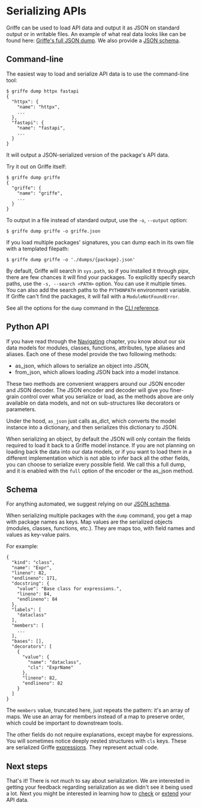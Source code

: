 # Serializing APIs

Griffe can be used to load API data and output it as JSON on standard output or in writable files. An example of what real data looks like can be found here: [Griffe's full JSON dump](../../../griffe.json). We also provide a [JSON schema](../../../schema.json).

## Command-line

The easiest way to load and serialize API data is to use the command-line tool:

```
$ griffe dump httpx fastapi
{
  "httpx": {
    "name": "httpx",
    ...
  },
  "fastapi": {
    "name": "fastapi",
    ...
  }
}

```

It will output a JSON-serialized version of the package's API data.

Try it out on Griffe itself:

```
$ griffe dump griffe
{
  "griffe": {
    "name": "griffe",
    ...
  }
}

```

To output in a file instead of standard output, use the `-o`, `--output` option:

```
$ griffe dump griffe -o griffe.json

```

If you load multiple packages' signatures, you can dump each in its own file with a templated filepath:

```
$ griffe dump griffe -o './dumps/{package}.json'

```

By default, Griffe will search in `sys.path`, so if you installed it through *pipx*, there are few chances it will find your packages. To explicitly specify search paths, use the `-s, --search <PATH>` option. You can use it multiple times. You can also add the search paths to the `PYTHONPATH` environment variable. If Griffe can't find the packages, it will fail with a `ModuleNotFoundError`.

See all the options for the `dump` command in the [CLI reference](../../../reference/cli/).

## Python API

If you have read through the [Navigating](../navigating/) chapter, you know about our six data models for modules, classes, functions, attributes, type aliases and aliases. Each one of these model provide the two following methods:

- as_json, which allows to serialize an object into JSON,
- from_json, which allows loading JSON back into a model instance.

These two methods are convenient wrappers around our JSON encoder and JSON decoder. The JSON encoder and decoder will give you finer-grain control over what you serialize or load, as the methods above are only available on data models, and not on sub-structures like decorators or parameters.

Under the hood, `as_json` just calls as_dict, which converts the model instance into a dictionary, and then serializes this dictionary to JSON.

When serializing an object, by default the JSON will only contain the fields required to load it back to a Griffe model instance. If you are not planning on loading back the data into our data models, or if you want to load them in a different implementation which is not able to infer back all the other fields, you can choose to serialize every possible field. We call this a full dump, and it is enabled with the `full` option of the encoder or the as_json method.

## Schema

For anything automated, we suggest relying on our [JSON schema](../../../schema.json).

When serializing multiple packages with the `dump` command, you get a map with package names as keys. Map values are the serialized objects (modules, classes, functions, etc.). They are maps too, with field names and values as key-value pairs.

For example:

```
{
  "kind": "class",
  "name": "Expr",
  "lineno": 82,
  "endlineno": 171,
  "docstring": {
    "value": "Base class for expressions.",
    "lineno": 84,
    "endlineno": 84
  },
  "labels": [
    "dataclass"
  ],
  "members": [
    ...
  ],
  "bases": [],
  "decorators": [
    {
      "value": {
        "name": "dataclass",
        "cls": "ExprName"
      },
      "lineno": 82,
      "endlineno": 82
    }
  ]
}

```

The `members` value, truncated here, just repeats the pattern: it's an array of maps. We use an array for members instead of a map to preserve order, which could be important to downstream tools.

The other fields do not require explanations, except maybe for expressions. You will sometimes notice deeply nested structures with `cls` keys. These are serialized Griffe [expressions](../../../reference/api/expressions/). They represent actual code.

## Next steps

That's it! There is not much to say about serialization. We are interested in getting your feedback regarding serialization as we didn't see it being used a lot. Next you might be interested in learning how to [check](../checking/) or [extend](../extending/) your API data.
